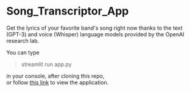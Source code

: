 # Song_Transcriptor_App
Get the lyrics of your favorite band's song right now thanks to the text (GPT-3) and voice (Whisper) language models provided by the OpenAI research lab.

You can type<br>
> streamlit run app.py

in your console, after cloning this repo,<br>
or follow [this link](https://bartekkrzepkowski-song-transcriptor-app-app-n3z325.streamlitapp.com/) to view the application.
